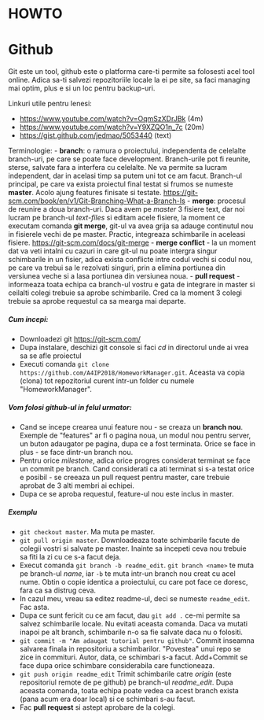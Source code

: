 # HOWTO

# Github
Git este un tool, github este o platforma care-ti permite sa folosesti acel tool online. Adica sa-ti salvezi repozitoriile locale la ei pe site, sa faci managing mai optim, plus e si un loc pentru backup-uri.

Linkuri utile pentru lenesi:
- https://www.youtube.com/watch?v=OqmSzXDrJBk (4m)
- https://www.youtube.com/watch?v=Y9XZQO1n_7c (20m)
- https://gist.github.com/jedmao/5053440 (text)

Terminologie:
    - **branch**: o ramura o proiectului, independenta de celelalte branch-uri, pe care se poate face development. Branch-urile pot fi reunite, sterse, salvate fara a interfera cu celelalte. Ne va permite sa lucram independent, dar in acelasi timp sa putem uni tot ce am facut. Branch-ul principal, pe care va exista proiectul final testat si frumos se numeste **master**. Acolo ajung features finisate si testate. https://git-scm.com/book/en/v1/Git-Branching-What-a-Branch-Is
    - **merge**: procesul de reunire a doua branch-uri. Daca avem pe _master_ 3 fisiere text, dar noi lucram pe branch-ul _text-files_ si editam acele fisiere, la moment ce executam comanda **git merge**, git-ul va avea grija sa adauge continutul nou in fisierele vechi de pe master. Practic, integreaza schimbarile in aceleasi fisiere. https://git-scm.com/docs/git-merge
    - **merge conflict** - la un moment dat va veti intalni cu cazuri in care git-ul nu poate intergra singur schimbarile in un fisier, adica exista conflicte intre codul vechi si codul nou, pe care va trebui sa le rezolvati singuri, prin a elimina portiunea din versiunea veche si a lasa portiunea din versiunea noua.
    - **pull request** - informeaza toata echipa ca branch-ul vostru e gata de integrare in master si ceilalti colegi trebuie sa aprobe schimbarile. Cred ca la moment 3 colegi trebuie sa aprobe requestul ca sa mearga mai departe.

##### Cum incepi:
-  Downloadezi git https://git-scm.com/
-  Dupa instalare, deschizi git console si faci _cd_ in directorul unde ai vrea sa se afle proiectul
-  Executi comanda `git clone https://github.com/A4IP2018/HomeworkManager.git`. Aceasta va copia (clona) tot repozitoriul curent intr-un folder cu numele "HomeworkManager".

#####  Vom folosi github-ul in felul urmator:
  - Cand se incepe crearea unui feature nou - se creaza un **branch nou**. Exemple de "features" ar fi o pagina noua, un modul nou pentru server, un buton adaugator pe pagina, dupa ce a fost terminata. Orice se face in plus - se face dintr-un branch nou. 
  - Pentru orice _milestone_, adica orice progres considerat terminat se face un commit pe branch. Cand considerati ca ati terminat si s-a testat orice e posibil - se creeaza un pull request pentru master, care trebuie aprobat de 3 alti membri ai echipei.
  - Dupa ce se aproba requestul, feature-ul nou este inclus in master.
 
##### Exemplu
  - `git checkout master`. Ma muta pe master.
  - `git pull origin master`. Downloadeaza toate schimbarile facute de colegii vostri si salvate pe master. Inainte sa incepeti ceva nou trebuie sa fiti la zi cu ce s-a facut deja.
  - Execut comanda `git branch -b readme_edit`. `git branch <name>` te muta pe branch-ul _name_, iar `-b` te muta intr-un branch nou creat cu acel nume. Obtin o copie identica a proiectului, cu care pot face ce doresc, fara ca sa distrug ceva.
  - In cazul meu, vreau sa editez readme-ul, deci se numeste `readme_edit`. Fac asta.
  - Dupa ce sunt fericit cu ce am facut, dau `git add .` ce-mi permite sa salvez schimbarile locale. Nu evitati aceasta comanda. Daca va mutati inapoi pe alt branch, schimbarile n-o sa fie salvate daca nu o folositi. 
  - `git commit -m "Am adaugat tutorial pentru github"`. Commit inseamna salvarea finala in repositoriu a schimbarilor. "Povestea" unui repo se zice in commituri. Autor, data, ce schimbari s-a facut. Add+Commit se face dupa orice schimbare considerabila care functioneaza.
  - `git push origin readme_edit` Trimit schimbarile catre _origin_ (este repositoriul remote de pe github) pe branch-ul _readme_edit_. Dupa aceasta comanda, toata echipa poate vedea ca acest branch exista (pana acum era doar local) si ce schimbari s-au facut.
  - Fac **pull request** si astept aprobare de la colegi.


